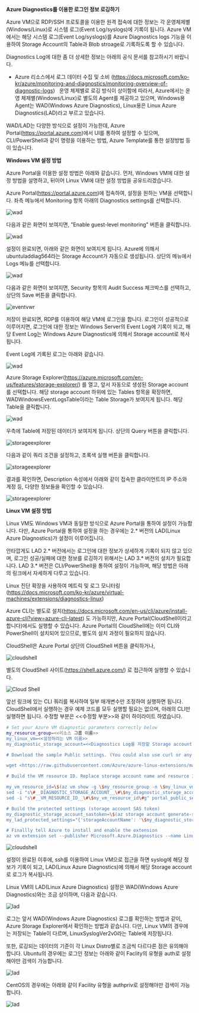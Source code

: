 **Azure Diagnostics를 이용한 로그인 정보 로깅하기**

Azure VM으로 RDP/SSH 프로토콜을 이용한 원격 접속에 대한 정보는 각
운영체제별(Windows/Linux)로 시스템 로그(Event Log/syslogs)에 기록이 됩니다.
Azure VM에서는 해당 시스템 로그(Event Log/syslogs)를 Azure Diagnostics logs 기능을 이용하여 Storage Account의 Table과 Blob stroage로 기록하도록 할 수 있습니다.

Diagnostics Log에 대한 좀 더 상세한 정보는 아래의 공식 문서를 참고하시기 바랍니다.

-   Azure 리소스에서 로그 데이터 수집 및 소비
    (<https://docs.microsoft.com/ko-kr/azure/monitoring-and-diagnostics/monitoring-overview-of-diagnostic-logs>)
 
운영 체제별로 로깅 방식이 상이함에 따라서, Azure에서는 운영 체제별(Windows/Linux)로 별도의 Agent를 제공하고 있으며, Windows용 Agent는 WAD(Windows Azure Diagnostics), Linux용은 Linux Azure Diagnostics(LAD)라고 부르고 있습니다.

WAD/LAD는 다양한 방식으로 설정이 가능한데, Azure Portal(https://portal.azure.com)에서 UI를 통하여 설정할 수 있으며, CLI/PowerShell과 같이 명령을 이용하는 방법, Azure Template를 통한 설정방법 등이 있습니다.

**Windows VM 설정 방법**

Azure Portal을 이용한 설정 방법은 아래와 같습니다. 먼저, Windows VM에 대한 설정 방법을 설명하고, 뒤이어 Linux VM에 대한 설정 방법을 공유드리겠습니다.

Azure Portal(https://portal.azure.com)에 접속하여, 설정을 원하는 VM을 선택합니다.
좌측 메뉴에서 Monitoring 항목 아래의 Diagnostics settings를 선택합니다.

![wad](media/3a199c3945103662c43731f97346fba7.png)

다음과 같은 화면이 보여지면, "Enable guest-level monitoring" 버튼을 클릭합니다.

![wad](media/fa7014f908a92079214b44385c2e0bcb.png)

설정이 완료되면, 아래와 같은 화면이 보여지게 됩니다. Azure에 의해서 ubuntuladdiag564라는 Storage Account가 자동으로 생성됩니다.
상단의 메뉴에서 Logs 메뉴를 선택합니다.

![wad](media/fdd9f5be1380bed4fd4e52a2a1266aab.png)

다음과 같은 화면이 보여지면, Security 항목의 Audit Success 체크박스를 선택하고, 상단의 Save 버튼을 클릭합니다.

![eventvwr](media/369bbae46489af2f18f8566907df6f17.png)

저장이 완료되면, RDP를 이용하여 해당 VM에 로그인을 합니다. 로그인이 성공적으로 이루어지면, 로그인에 대한 정보는 Windows Server의 Event Log에 기록이 되고, 해당 Event Log는 Windows Azure Diagnostics에 의해서 Storage account로 복사됩니다.

Event Log에 기록된 로그는 아래와 같습니다.

![wad](media/c7dcdd31cc9841f7d36fabb5ff17fb07.png)

Azure Storage Explorer(https://azure.microsoft.com/en-us/features/storage-explorer/) 를 열고, 앞서 자동으로 생성된 Storage account를 선택합니다.
해당 storage account 하위에 있는 Tables 항목을 확장하면, WADWindowsEventLogsTable이라는 Table Storage가 보여지게 됩니다. 해당 Table을 클릭합니다.

![wad](media/a8c5955cc39f900300b3ce236756875e.png)

우측에 Table에 저장된 데이터가 보여지게 됩니다. 상단의 Query 버튼을 클릭합니다.

![storageexplorer ](media/8121e5f6e1c4107950ef78f5c84f2e12.png)

다음과 같이 쿼리 조건을 설정하고, 초록색 실행 버튼을 클릭합니다.

![storageexplorer ](media/ec885aaf39610cabc1c2431f846aa6b8.png)

결과를 확인하면, Description 속성에서 아래와 같이 접속한 클라이언트의 IP 주소와 계정 등, 다양한 정보들을 확인할 수 있습니다.

![storageexplorer ](media/1fe61e4d5c7fe71673c41252a71d4bc3.png)

**Linux VM 설정 방법**

Linux VM도 Windows VM과 동일한 방식으로 Azure Portal을 통하여 설정이 가능합니다.
다만, Azure Portal을 통하여 설정을 하는 경우에는 2.\* 버전의 LAD(Linux Azure Diagnostics)가 설정이 이루어집니다.

안타깝게도 LAD 2.\* 버전에서는 로그인에 대한 정보가 상세하게 기록이 되지 않고 있으며, 로그인 성공/실패에 대한 정보를 로깅하기 위해서는 LAD 3.\* 버전의 설치가 필요합니다.
LAD 3.\* 버전은 CLI/PowerShell을 통하여 설정이 가능하며, 해당 방법은 아래의 링크에서 자세하게 다루고 있습니다.

Linux 진단 확장을 사용하여 메트릭 및 로그 모니터링 (<https://docs.microsoft.com/ko-kr/azure/virtual-machines/extensions/diagnostics-linux>)

Azure CLI는 별도로 설치(https://docs.microsoft.com/en-us/cli/azure/install-azure-cli?view=azure-cli-latest) 도 가능하지만, Azure Portal(CloudShell이라고 합니다)에서도 실행할 수 있습니다.
Azure Portal의 CloudShell에는 이미 CLI와 PowerShell이 설치되어 있으므로, 별도의 설치 과정이 필요하지 않습니다.

CloudShell은 Azure Portal 상단의 CloudShell 버튼을 클릭하거나, 

![cloudshell](media/31df668b778641e7f90d52134590f0ee.png)

별도의 CloudShell 사이트(https://shell.azure.com/) 로 접근하여 실행할 수 있습니다.

![Cloud Shell ](media/1b77a358e5160545a23ee49dc1a5b7e5.png)

앞선 링크에 있는 CLI 쿼리를 복사하여 일부 매개변수만 조정하여 실행하면 됩니다. CloudShell에서 실행하는 경우 예제 코드를 모두 실행할 필요는 없으며, 아래의 CLI만 실행하면 됩니다. 수정할 부분은 \<\<수정할 부분\>\>와 같이 하이라이트 하였습니다.

```bash
# Set your Azure VM diagnostic parameters correctly below
my_resource_group=<<리소스 그룹 이름>>
my_linux_vm=<<설정하려는 VM 이름>>
my_diagnostic_storage_account=<<Diagnostics Log를 저장할 Storage account 이름>>

# Download the sample Public settings. (You could also use curl or any web browser)

wget <https://raw.githubusercontent.com/Azure/azure-linux-extensions/master/Diagnostic/tests/lad_2_3_compatible_portal_pub_settings.json> -O portal_public_settings.json

# Build the VM resource ID. Replace storage account name and resource ID in the public settings.

my_vm_resource_id=\$(az vm show -g \$my_resource_group -n \$my_linux_vm --query "id" -o tsv)
sed -i "s\#__DIAGNOSTIC_STORAGE_ACCOUNT__\#\$my_diagnostic_storage_account\#g" portal_public_settings.json
sed -i "s\#__VM_RESOURCE_ID__\#\$my_vm_resource_id\#g" portal_public_settings.json

# Build the protected settings (storage account SAS token)
my_diagnostic_storage_account_sastoken=\$(az storage account generate-sas--account-name \$my_diagnostic_storage_account --expiry 2037-12-31T23:59:00Z --permissions wlacu --resource-types co --services bt -o tsv)
my_lad_protected_settings="{'storageAccountName': '\$my_diagnostic_storage_account', 'storageAccountSasToken': '\$my_diagnostic_storage_account_sastoken'}"

# Finallly tell Azure to install and enable the extension
az vm extension set --publisher Microsoft.Azure.Diagnostics --name LinuxDiagnostic --version 3.0 --resource-group \$my_resource_group --vm-name \$my_linux_vm --protected-settings "\${my_lad_protected_settings}" --settings portal_public_settings.json
```

![cloudshell](media/e0f4d622f8bd47b4b910874db41c7138.png)

설정이 완료된 이후에, ssh를 이용하여 Linux VM으로 접근을 하면 syslog에 해당 정보가 기록이 되고, LAD(Linux Azure Diagnostics)에 의해서 해당 Storage account로 로그가 복사됩니다.

Linux VM의 LAD(Linux Azure Diagnostics) 설정은 WAD(Windows Azure Diagnostics)와는 조금 상이하며, 다음과 같습니다.

![lad](media/73535af13bc716b47fb290b560a15bcc.png)

로그는 앞서 WAD(Windows Azure Diagnostics) 로그를 확인하는 방법과 같이, Azure Storage Explorer에서 확인하는 방법과 같습니다.
다만, Linux VM의 경우에는 저장되는 Table이 다르며, LinuxSyslogVer2v0라는 Table에 저장됩니다.

또한, 로깅되는 데이터의 기준이 각 Linux Distro별로 조금씩 다르다른 점은 유의해야 합니다.
Ubuntu의 경우에는 로그인 정보는 아래와 같이 Faclity의 유형을 auth로 설정해야만 검색이 가능합니다.

![lad ](media/457ae0e5bc57aa0aba1159ac22070408.png)

CentOS의 경우에는 아래와 같이 Facility 유형을 authpriv로 설정해야만 검색이 가능합니다.

![lad ](media/6540d8f17221d27a69ba4d40abd89088.png)
